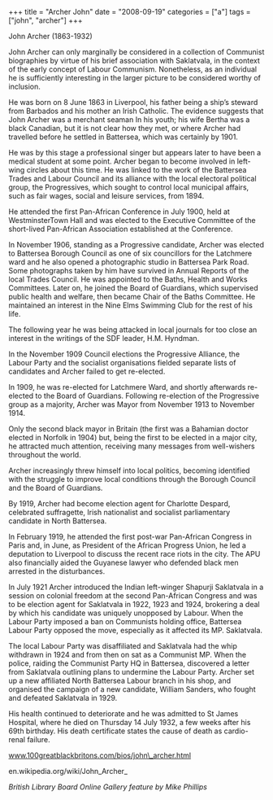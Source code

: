 +++
title = "Archer John"
date = "2008-09-19"
categories = ["a"]
tags = ["john", "archer"]
+++

John Archer (1863-1932)

John Archer can only marginally be considered in a collection of Communist biographies by virtue of his brief association with Saklatvala, in the context of the early concept of Labour Communism. Nonetheless, as an individual he is sufficiently interesting in the larger picture to be considered worthy of inclusion.

He was born on 8 June 1863 in Liverpool, his father being a ship’s steward from Barbados and his mother an Irish Catholic. The evidence suggests that John Archer was a merchant seaman In his youth; his wife Bertha was a black Canadian, but it is not clear how they met, or where Archer had travelled before he settled in Battersea, which was certainly by 1901.

He was by this stage a professional singer but appears later to have been a medical student at some point. Archer began to become involved in left-wing circles about this time. He was linked to the work of the Battersea Trades and Labour Council and its alliance with the local electoral political group, the Progressives, which sought to control local municipal affairs, such as fair wages, social and leisure services, from 1894.

He attended the first Pan-African Conference in July 1900, held at WestminsterTown Hall and was elected to the Executive Committee of the short-lived Pan-African Association established at the Conference.

In November 1906, standing as a Progressive candidate, Archer was elected to Battersea Borough Council as one of six councillors for the Latchmere ward and he also opened a photographic studio in Battersea Park Road. Some photographs taken by him have survived in Annual Reports of the local Trades Council. He was appointed to the Baths, Health and Works Committees. Later on, he joined the Board of Guardians, which supervised public health and welfare, then became Chair of the Baths Committee. He maintained an interest in the Nine Elms Swimming Club for the rest of his life.

The following year he was being attacked in local journals for too close an interest in the writings of the SDF leader, H.M. Hyndman.

In the November 1909 Council elections the Progressive Alliance, the Labour Party and the socialist organisations fielded separate lists of candidates and Archer failed to get re-elected.

In 1909, he was re-elected for Latchmere Ward, and shortly afterwards re-elected to the Board of Guardians. Following re-election of the Progressive group as a majority, Archer was Mayor from November 1913 to November 1914.

Only the second black mayor in Britain (the first was a Bahamian doctor elected in Norfolk in 1904) but, being the first to be elected in a major city, he attracted much attention, receiving many messages from well-wishers throughout the world.

Archer increasingly threw himself into local politics, becoming identified with the struggle to improve local conditions through the Borough Council and the Board of Guardians.

By 1919, Archer had become election agent for Charlotte Despard, celebrated suffragette, Irish nationalist and socialist parliamentary candidate in North Battersea.

In February 1919, he attended the first post-war Pan-African Congress in Paris and, in June, as President of the African Progress Union, he led a deputation to Liverpool to discuss the recent race riots in the city. The APU also financially aided the Guyanese lawyer who defended black men arrested in the disturbances.

In July 1921 Archer introduced the Indian left-winger Shapurji Saklatvala in a session on colonial freedom at the second Pan-African Congress and was to be election agent for Saklatvala in 1922, 1923 and 1924, brokering a deal by which his candidate was uniquely unopposed by Labour. When the Labour Party imposed a ban on Communists holding office, Battersea Labour Party opposed the move, especially as it affected its MP. Saklatvala.

The local Labour Party was disaffiliated and Saklatvala had the whip withdrawn in 1924 and from then on sat as a Communist MP. When the police, raiding the Communist Party HQ in Battersea, discovered a letter from Saklatvala outlining plans to undermine the Labour Party. Archer set up a new affiliated North Battersea Labour branch in his shop, and organised the campaign of a new candidate, William Sanders, who fought and defeated Saklatvala in 1929.

His health continued to deteriorate and he was admitted to St James Hospital, where he died on Thursday 14 July 1932, a few weeks after his 69th birthday. His death certificate states the cause of death as cardio-renal failure.

www.100greatblackbritons.com/bios/john\_archer.html

en.wikipedia.org/wiki/John\_Archer\_

_British Library Board Online Gallery feature by Mike Phillips_
